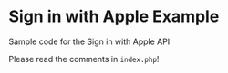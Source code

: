 # Sign in with Apple Example

Sample code for the Sign in with Apple API

Please read the comments in `index.php`! 
